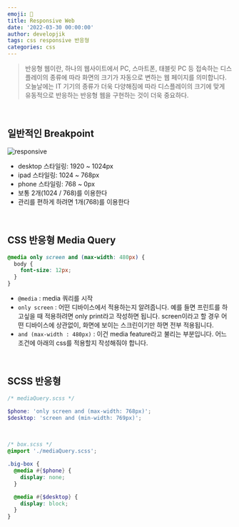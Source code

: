 ```yaml
---
emoji: 🎨
title: Responsive Web
date: '2022-03-30 00:00:00'
author: developjik
tags: css responsive 반응형
categories: css
---
```


> 반응형 웹이란, 하나의 웹사이트에서 PC, 스마트폰, 태블릿 PC 등 접속하는 디스플레이의 종류에 따라 화면의 크기가 자동으로 변하는 웹 페이지를 의미합니다. 오늘날에는 IT 기기의 종류가 더욱 다양해짐에 따라 디스플레이의 크기에 맞게 유동적으로 반응하는 반응형 웹을 구현하는 것이 더욱 중요하다.

<br/>

## 일반적인 Breakpoint

![responsive](https://user-images.githubusercontent.com/67889389/160392557-bdaff57c-6d16-4a92-ad4d-2c19c55c4c69.png)

- desktop 스타일링: 1920 ~ 1024px
- ipad 스타일링: 1024 ~ 768px
- phone 스타일링: 768 ~ 0px
- 보통 2개(1024 / 768)를 이용한다
- 관리를 편하게 하려면 1개(768)를 이용한다

<br/>

## CSS 반응형 Media Query

```scss
@media only screen and (max-width: 480px) {
  body {
    font-size: 12px;
  }
}
```

- `@media` : media 쿼리를 시작
- `only screen` : 어떤 디바이스에서 적용하는지 알려줍니다. 예를 들면 프린트를 하고싶을 때 적용하려면 only print라고 작성하면 됩니다. screen이라고 할 경우 어떤 디바이스에 상관없이, 화면에 보이는 스크린이기만 하면 전부 적용됩니다.
- `and (max-width : 480px)` : 이건 media feature라고 불리는 부분입니다. 어느 조건에 아래의 css를 적용할지 작성해줘야 합니다.

<br/>

## SCSS 반응형

```scss
/* mediaQuery.scss */

$phone: 'only screen and (max-width: 768px)';
$desktop: 'screen and (min-width: 769px)';
```

<br/>

```scss
/* box.scss */
@import './mediaQuery.scss';

.big-box {
  @media #{$phone} {
    display: none;
  }

  @media #{$desktop} {
    display: block;
  }
}
```

```toc

```
